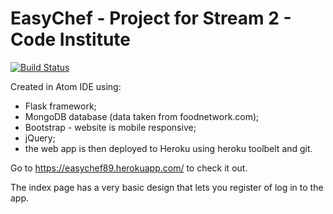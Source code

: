 # EasyChef - Project for Stream 2 - Code Institute

[![Build Status](https://travis-ci.org/luciangheorghe/recipesApp2.svg?branch=master)](https://travis-ci.org/luciangheorghe/recipesApp2)

Created in Atom IDE using:
- Flask framework;
- MongoDB database (data taken from foodnetwork.com);
- Bootstrap - website is mobile responsive;
- jQuery;
- the web app is then deployed to Heroku using heroku toolbelt and git.

Go to https://easychef89.herokuapp.com/ to check it out.

The index page has a very basic design that lets you register of log in to the app.
